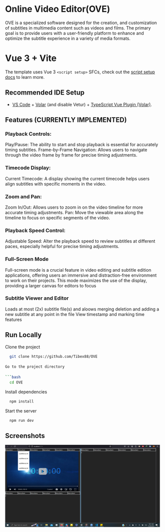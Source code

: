 # Online Video Editor(OVE)

OVE is a specialized software designed for the creation, and customization of subtitles in multimedia content such as videos and films. The primary goal is to provide users with a user-friendly platform to enhance and optimize the subtitle experience in a variety of media formats.


# Vue 3 + Vite

 The template uses Vue 3 `<script setup>` SFCs, check out the [script setup docs](https://v3.vuejs.org/api/sfc-script-setup.html#sfc-script-setup) to learn more.

## Recommended IDE Setup

- [VS Code](https://code.visualstudio.com/) + [Volar](https://marketplace.visualstudio.com/items?itemName=Vue.volar) (and disable Vetur) + [TypeScript Vue Plugin (Volar)](https://marketplace.visualstudio.com/items?itemName=Vue.vscode-typescript-vue-plugin).




## Features (CURRENTLY IMPLEMENTED)

### Playback Controls:

Play/Pause: The ability to start and stop playback is essential for accurately timing subtitles.
Frame-by-Frame Navigation: Allows users to navigate through the video frame by frame for precise timing adjustments.

### Timecode Display:

Current Timecode: A display showing the current timecode helps users align subtitles with specific moments in the video.

### Zoom and Pan:

Zoom In/Out: Allows users to zoom in on the video timeline for more accurate timing adjustments.
Pan: Move the viewable area along the timeline to focus on specific segments of the video.

### Playback Speed Control:

Adjustable Speed: Alter the playback speed to review subtitles at different paces, especially helpful for precise timing adjustments.

### Full-Screen Mode 

Full-screen mode is a crucial feature in video editing and subtitle edition applications, offering users an immersive and distraction-free environment to work on their projects. This mode maximizes the use of the display, providing a larger canvas for editors to focus

### Subtitle Viewer and Editor

Loads at most (2x)  subtitle file(s) and aloows merging deletion and adding a new subtitle at any point in the file
View timestamp and marking time features  


## Run Locally

Clone the project

```bash
  git clone https://github.com/Tibex88/OVE

Go to the project directory

```bash
  cd OVE
```

Install dependencies

```bash
  npm install
```

Start the server

```bash
  npm run dev
```


## Screenshots

![App Screenshot](https://github.com/Tibex88/OVE/blob/main/screenshots/1.png)




